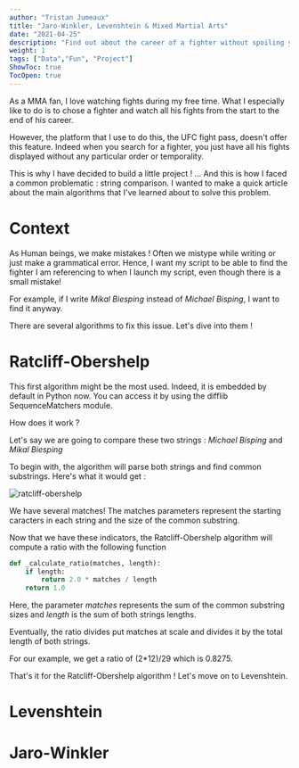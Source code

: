 ```yaml
---
author: "Tristan Jumeaux"
title: "Jaro-Winkler, Levenshtein & Mixed Martial Arts"
date: "2021-04-25"
description: "Find out about the career of a fighter without spoiling yourself the results !"
weight: 1
tags: ["Data","Fun", "Project"]
ShowToc: true
TocOpen: true
---
```


As a MMA fan, I love watching fights during my free time.
What I especially like to do is to chose a fighter and watch all his fights from the start to the end of his career.

However, the platform that I use to do this, the UFC fight pass, doesn't offer this feature. Indeed when you search for a fighter, you just have all his fights displayed without any particular order or temporality.

This is why I have decided to build a little project !
... And this is how I faced a common problematic : string comparison. 
I wanted to make a quick article about the main algorithms that I've learned about to solve this problem.

# Context 

As Human beings, we make mistakes ! Often we mistype while writing or just make a grammatical error.
Hence, I want my script to be able to find the fighter I am referencing to when I launch my script, even though there is a small mistake!

For example, if I write _Mikal Biesping_ instead of _Michael Bisping_, I want to find it anyway.

There are several algorithms to fix this issue. Let's dive into them !

# Ratcliff-Obershelp

This first algorithm might be the most used. 
Indeed, it is embedded by default in Python now. You can access it by using the difflib SequenceMatchers module.

How does it work ?

Let's say we are going to compare these two strings : _Michael Bisping_ and _Mikal Biesping_

To begin with, the algorithm will parse both strings and find common substrings.
Here's what it would get : 

![ratcliff-obershelp](/images/ratcliff.png)

We have several matches! The matches parameters represent the starting caracters in each string and the size of the common substring.

Now that we have these indicators, the Ratcliff-Obershelp algorithm will compute a ratio with the following function

```python
def _calculate_ratio(matches, length):
    if length:
        return 2.0 * matches / length
    return 1.0
```
Here, the parameter _matches_ represents the sum of the common substring sizes and _length_ is the sum of both strings lengths.

Eventually, the ratio divides put matches at scale and divides it by the total length of both strings.

For our example, we get a ratio of (2*12)/29 which is 0.8275.

That's it for the Ratcliff-Obershelp algorithm ! 
Let's move on to Levenshtein.

# Levenshtein

# Jaro-Winkler